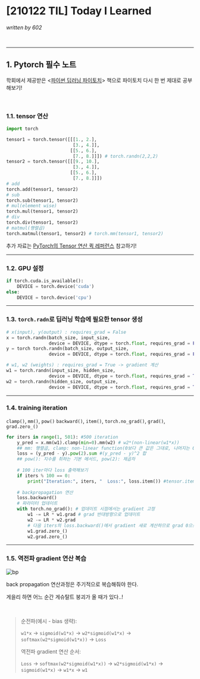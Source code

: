 # [210122 TIL] Today I Learned

_written by 602_

<br/>



---



## 1. Pytorch 필수 노트



학회에서 제공받은 <[파이썬 딥러닝 파이토치](https://book.naver.com/bookdb/book_detail.nhn?bid=16778336)> 책으로 파이토치 다시 한 번 제대로 공부해보기!

<br/>



### 1.1. tensor 연산

```python
import torch

tensor1 = torch.tensor([[[1., 2.],
                         [3., 4.]],
                        [[5., 6.],
                         [7., 8.]]]) # torch.randn(2,2,2)
tensor2 = torch.tensor([[[9., 10.],
                         [3., 4.]],
                        [[5., 6.],
                         [7., 8.]]])
# add
torch.add(tensor1, tensor2)
# sub
torch.sub(tensor1, tensor2)
# mul(element wise)
torch.mul(tensor1, tensor2)
# div
torch.div(tensor1, tensor2)
# matmul(행렬곱)
torch.matmul(tensor1, tensor2) # torch.mm(tensor1, tensor2)
```

추가 자료는  [PyTorch의 Tensor 연산 퀵 레퍼런스](http://www.gisdeveloper.co.kr/?p=8392) 참고하기!



---



### 1.2. GPU 설정

```python
if torch.cuda.is_available():
    DEVICE = torch.device('cuda')
else:
    DEVICE = torch.device('cpu')
```



---



### 1.3. `torch.radn`로 딥러닝 학습에 필요한 tensor 생성

```python
# x(input), y(output) : requires_grad = False
x = torch.randn(batch_size, input_size,
                device = DEVICE, dtype = torch.float, requires_grad = False)
y = torch torch.randn(batch_size, output_size,
                device = DEVICE, dtype = torch.float, requires_grad = False)

# w1, w2 (weights) : requires_grad = True -> gradient 계산
w1 = torch.randn(input_size, hidden_size,
                device = DEVICE, dtype = torch.float, requires_grad = True)
w2 = torch.randn(hidden_size, output_size,
                device = DEVICE, dtype = torch.float, requires_grad = True)
```



---



### 1.4. training iteration

`clamp()`, `mm()`, `pow()` `backward()`, `item()`, `torch.no_grad()`, `grad()`, `grad.zero_()`

```python
for iters in range(1, 501): #500 iteration
    y_pred = x.mm(w1).clamp(min=0).mm(w2) # w2*(non-linear(w1*x))
    ## mm: 행렬곱, clamp: non-linear function(0보다 큰 값은 그대로, 나머지는 0)
    loss = (y_pred - y).pow(2).sum #(y_pred - y)^2 합
    ## pow(): 지수를 취하는 기본 메서드, pow(2): 제곱차
    
    # 100 iter마다 loss 출력해보기
    if iters % 100 == 0:
        print("Iteration:", iters, "  Loss:", loss.item()) #tensor.item()
        
    # backpropagation 연산
    loss.backward()
    # 파라미터 업데이트
    with torch.no_grad(): # 업데이트 시점에서는 gradient 고정
        w1 -= LR * w1.grad # grad 반대방향으로 업데이트
        w2 -= LR * w2.grad
        # 다음 iters의 loss.backward()에서 gradient 새로 계산하므로 grad 0으로 초기화
        w1.grad.zero_()
        w2.grad.zero_()
```



---



### 1.5. 역전파 gradient 연산 복습



![bp](https://user-images.githubusercontent.com/68496320/105627431-4e714800-5e7a-11eb-9631-df7dff91880b.gif)

back propagation 연산과정은 주기적으로 복습해줘야 한다.

게을리 하면 어느 순간 게슈탈트 붕괴가 올 때가 있다..!

<br/>

> 순전파(예시 - bias 생략):
>
> `w1*x` -> `sigmoid(w1*x)` -> `w2*sigmoid(w1*x)` -> `softmax(w2*sigmoid(w1*x))` -> `Loss`
>
> 역전파 gradient 연산 순서:
>
> `Loss` -> `softmax(w2*sigmoid(w1*x))` -> `w2*sigmoid(w1*x)` -> `sigmoid(w1*x)` -> `w1*x` -> `w1`

